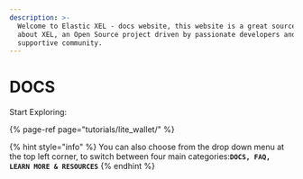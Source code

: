 ```yaml
---
description: >-
  Welcome to Elastic XEL - docs website, this website is a great source to learn
  about XEL, an Open Source project driven by passionate developers and
  supportive community.
---
```


# DOCS

Start Exploring:

{% page-ref page="tutorials/lite\_wallet/" %}

{% hint style="info" %}
You can also choose from the drop down menu at the top left corner, to switch between four main categories:**`DOCS, FAQ, LEARN MORE & RESOURCES`**
{% endhint %}


